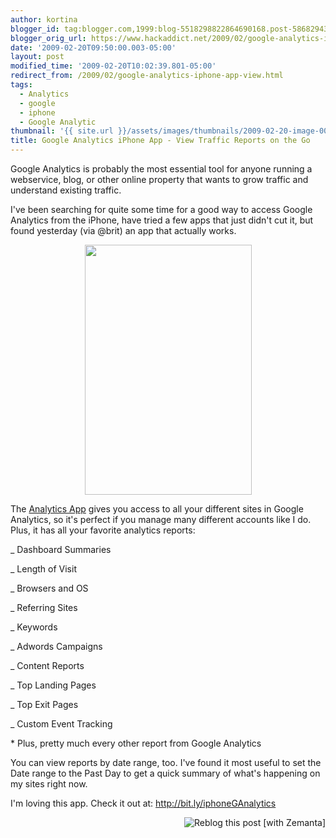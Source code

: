 ```yaml
---
author: kortina
blogger_id: tag:blogger.com,1999:blog-5518298822864690168.post-5868294300680004455
blogger_orig_url: https://www.hackaddict.net/2009/02/google-analytics-iphone-app-view.html
date: '2009-02-20T09:50:00.003-05:00'
layout: post
modified_time: '2009-02-20T10:02:39.801-05:00'
redirect_from: /2009/02/google-analytics-iphone-app-view.html
tags:
  - Analytics
  - google
  - iphone
  - Google Analytic
thumbnail: '{{ site.url }}/assets/images/thumbnails/2009-02-20-image-0000.jpg'
title: Google Analytics iPhone App - View Traffic Reports on the Go
---
```


Google Analytics is probably the most essential tool for anyone running a webservice, blog, or other online property that wants to grow traffic and understand existing traffic.



I've been searching for quite some time for a good way to access Google Analytics from the iPhone, have tried a few apps that just didn't cut it, but found yesterday (via @brit) an app that actually works.



<img alt="" border="0" id="BLOGGER_PHOTO_ID_5304893358255506066" src="{{ site.url }}/assets/images/posts/2009-02-20-image-0000.jpg" style="margin: 0px auto 10px; display: block; text-align: center;  width: 267px; height: 400px;"/>



The <a href="http://bit.ly/iphoneGAnalytics">Analytics App</a> gives you access to all your different sites in Google Analytics, so it's perfect if you manage many different accounts like I do. Plus, it has all your favorite analytics reports:

_ Dashboard Summaries

_ Length of Visit

_ Browsers and OS

_ Referring Sites

_ Keywords

_ Adwords Campaigns

_ Content Reports

_ Top Landing Pages

_ Top Exit Pages

_ Custom Event Tracking

\* Plus, pretty much every other report from Google Analytics



You can view reports by date range, too. I've found it most useful to set the Date range to the Past Day to get a quick summary of what's happening on my sites right now.



I'm loving this app. Check it out at: <a href="http://bit.ly/iphoneGAnalytics">http://bit.ly/iphoneGAnalytics</a>




<img alt="Reblog this post [with Zemanta]" class="zemanta-pixie-img" src="http://img.zemanta.com/reblog_c.png?x-id=9b7925ca-2367-403b-986a-42aeca28c0a0" style="border: medium none ; float: right;"/>
